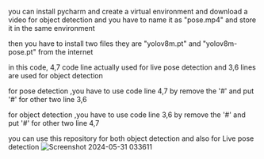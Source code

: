 you can install pycharm and create a virtual environment and download a video for object detection and you have to name it as "pose.mp4" and store it in the same environment

then you have to install two files they are "yolov8m.pt" and "yolov8m-pose.pt" from the internet

in this code, 4,7 code line actually used for live pose detection and 3,6 lines are used for object detection

for pose detection ,you have to use code line 4,7 by remove the '#' and put '#' for other two line 3,6 

for object detection ,you have to use code line 3,6 by remove the '#' and put '#' for other two line 4,7

you can use this repository for both object detection and also for Live pose detection
![Screenshot 2024-05-31 033611](https://github.com/Mathiveendhan/Pose-Detection-YOLOv8-/assets/113008726/0bd63f13-a39f-4120-b121-5f3c4beb84f5)
